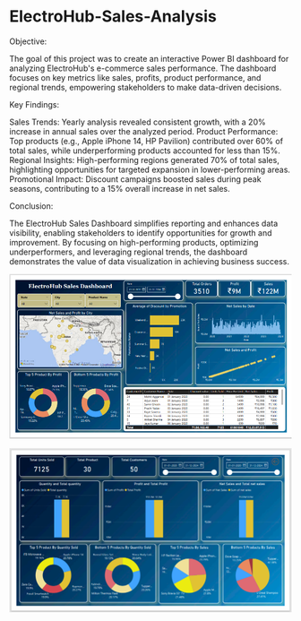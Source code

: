 # ElectroHub-Sales-Analysis

Objective:

The goal of this project was to create an interactive Power BI dashboard for analyzing ElectroHub's e-commerce sales performance. The dashboard focuses on key metrics like sales, profits, product performance, and regional trends, empowering stakeholders to make data-driven decisions.

Key Findings:

Sales Trends: Yearly analysis revealed consistent growth, with a 20% increase in annual sales over the analyzed period.
Product Performance: Top products (e.g., Apple iPhone 14, HP Pavilion) contributed over 60% of total sales, while underperforming products accounted for less than 15%.
Regional Insights: High-performing regions generated 70% of total sales, highlighting opportunities for targeted expansion in lower-performing areas.
Promotional Impact: Discount campaigns boosted sales during peak seasons, contributing to a 15% overall increase in net sales.

Conclusion:

The ElectroHub Sales Dashboard simplifies reporting and enhances data visibility, enabling stakeholders to identify opportunities for growth and improvement. By focusing on high-performing products, optimizing underperformers, and leveraging regional trends, the dashboard demonstrates the value of data visualization in achieving business success.

![Dashboard1](Images/Dashboard1.png)  
 
![Dashboard2](Images/Dashboard2.png)
